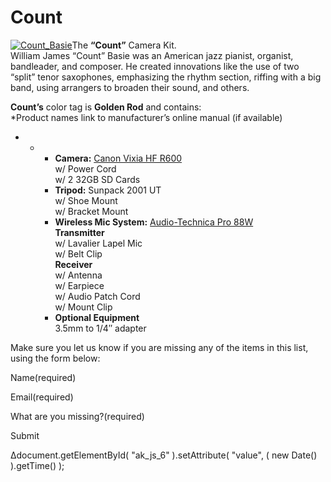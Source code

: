 # Count

[![Count_Basie](https://make.wordpress.org/community/files/2015/09/Count_Basie-290x300.jpg)](https://make.wordpress.org/community/files/2015/09/Count_Basie.jpg)The **“Count”** Camera Kit.  
William James “Count” Basie was an American jazz pianist, organist, bandleader, and composer. He created innovations like the use of two “split” tenor saxophones, emphasizing the rhythm section, riffing with a big band, using arrangers to broaden their sound, and others.

**Count’s** color tag is **Golden Rod** and contains:  
\*Product names link to manufacturer’s online manual (if available)

*   *   *   **Camera:** [Canon Vixia HF R600](https://wptv.files.wordpress.com/2015/08/hfr60-62-600-im-n-en.pdf)  
            w/ Power Cord  
            w/ 2 32GB SD Cards
        *   **Tripod:** Sunpack 2001 UT  
            w/ Shoe Mount  
            w/ Bracket Mount
        *   **Wireless Mic System:** [Audio-Technica Pro 88W](https://wptv.files.wordpress.com/2015/08/audio-technic-pro88w.pdf)  
            **Transmitter**  
            w/ Lavalier Lapel Mic  
            w/ Belt Clip  
            **Receiver**  
            w/ Antenna  
            w/ Earpiece  
            w/ Audio Patch Cord  
            w/ Mount Clip
        *   **Optional Equipment**  
            3.5mm to 1/4″ adapter

Make sure you let us know if you are missing any of the items in this list, using the form below:

Name(required) 

Email(required) 

What are you missing?(required)

Submit   

Δdocument.getElementById( "ak\_js\_6" ).setAttribute( "value", ( new Date() ).getTime() );

<!--
*   [To-do](# "To-do")
-->
